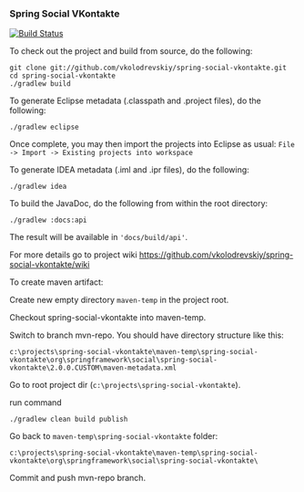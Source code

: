 ### Spring Social VKontakte
[![Build Status](http://fugru.com/jenkins/buildStatus/icon?job=spring-social-vkontakte)](http://fugru.com/jenkins/job/spring-social-vkontakte/)

To check out the project and build from source, do the following:

```
git clone git://github.com/vkolodrevskiy/spring-social-vkontakte.git
cd spring-social-vkontakte
./gradlew build
```

To generate Eclipse metadata (.classpath and .project files), do the following:

```
./gradlew eclipse
```

Once complete, you may then import the projects into Eclipse as usual:
 `File -> Import -> Existing projects into workspace`

To generate IDEA metadata (.iml and .ipr files), do the following:

```
./gradlew idea
```

To build the JavaDoc, do the following from within the root directory:

```
./gradlew :docs:api
```

The result will be available in `'docs/build/api'`.

For more details go to project wiki https://github.com/vkolodrevskiy/spring-social-vkontakte/wiki

To create maven artifact:

Create new empty directory `maven-temp` in the project root.

Checkout spring-social-vkontakte into maven-temp.

Switch to branch mvn-repo. You should have directory structure like this:

```
c:\projects\spring-social-vkontakte\maven-temp\spring-social-vkontakte\org\springframework\social\spring-social-vkontakte\2.0.0.CUSTOM\maven-metadata.xml
```

Go to root project dir (`c:\projects\spring-social-vkontakte`).

run command

```
./gradlew clean build publish
```

Go back to `maven-temp\spring-social-vkontakte` folder:

```
c:\projects\spring-social-vkontakte\maven-temp\spring-social-vkontakte\org\springframework\social\spring-social-vkontakte\
```

Commit and push mvn-repo branch.
